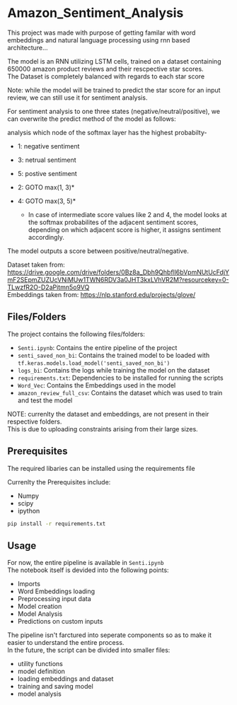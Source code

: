 # Amazon_Sentiment_Analysis

This project was made with purpose of getting familar with word embeddings and natural language processing using rnn based architecture...

The model is an RNN utilizing LSTM cells, trained on a dataset containing  650000 amazon product reviews and their rescpective star scores.  
The Dataset is completely balanced with regards to each star score

Note: while the model will be trained to predict the star score for an input review, we can still use it for sentiment analysis.

For sentiment analysis to one three states (negative/neutral/positive), we can overwrite the predict method of the model as follows:

analysis which node of the softmax layer has the highest probabilty-  
- 1: negative sentiment
- 3: netrual sentiment
- 5: postive sentiment
- 2: GOTO max(1, 3)*
- 4: GOTO max(3, 5)*

    * In case of intermediate score values like 2 and 4, the model looks at the softmax probabilites of the adjacent sentiment scores,  
    depending on which adjacent score is higher, it assigns sentiment accordingly.

The model outputs a score between positive/neutral/negative.

Dataset taken from:  https://drive.google.com/drive/folders/0Bz8a_Dbh9Qhbfll6bVpmNUtUcFdjYmF2SEpmZUZUcVNiMUw1TWN6RDV3a0JHT3kxLVhVR2M?resourcekey=0-TLwzfR2O-D2aPitmn5o9VQ  
Embeddings taken from: https://nlp.stanford.edu/projects/glove/

## Files/Folders

The project contains the following files/folders:

- `Senti.ipynb`: Contains the entire pipeline of the project
- `senti_saved_non_bi`: Contains the trained model to be loaded with `tf.keras.models.load_model('senti_saved_non_bi')`
- `logs_bi`: Contains the logs while training the model on the dataset
- `requirements.txt`: Dependencies to be installed for running the scripts
- `Word_Vec`: Contains the Embeddings used in the model
- `amazon_review_full_csv`: Contains the dataset which was used to train and test the model

NOTE: currenlty the dataset and embeddings, are not present in their respective folders.  
This is due to uploading constraints arising from their large sizes.   

## Prerequisites

The required libaries can be installed using the requirements file

Currenlty the Prerequisites include:

- Numpy
- scipy
- ipython


```bash
pip install -r requirements.txt
```

## Usage

For now, the entire pipeline is available in `Senti.ipynb`  
The notebook itself is devided into the following points:  
- Imports
- Word Embeddings loading
- Preprocessing input data
- Model creation
- Model Analysis
- Predictions on custom inputs


The pipeline isn't farctured into seperate components so as to make it easier to understand the entire process.  
In the future, the script can be divided into smaller files:  
- utility functions
- model definition
- loading embeddings and dataset
- training and saving model
- model analysis
